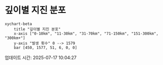 # 깊이별 지진 분포

```mermaid
xychart-beta
    title "깊이별 지진 분포"
    x-axis ["0-10km", "11-30km", "31-70km", "71-150km", "151-300km", "300km+"]
    y-axis "발생 횟수" 0 --> 1579
    bar [450, 1577, 51, 6, 0, 0]
```

업데이트 시간: 2025-07-17 10:04:27
